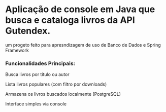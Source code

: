 <h1>Aplicação de console em Java que busca e cataloga livros da API Gutendex.</h1>

um progeto feito para apresndizagem de uso de Banco de Dados e Spring Framework  

<h3>Funcionalidades Principais: </h3> 

Busca livros por título ou autor

Lista livros populares (com filtro por downloads)

Armazena os livros buscados localmente (PostgreSQL)

Interface simples via console
